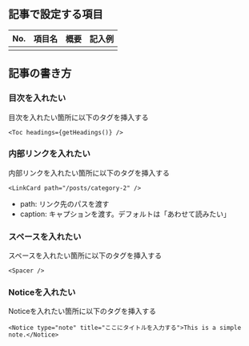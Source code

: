 ## 記事で設定する項目

| No. | 項目名 | 概要 | 記入例 |
| :---: | :---: | :---: | :---: |
|  |  |  |  |


## 記事の書き方
### 目次を入れたい
目次を入れたい箇所に以下のタグを挿入する
```mdx
<Toc headings={getHeadings()} />
```

### 内部リンクを入れたい
内部リンクを入れたい箇所に以下のタグを挿入する
```mdx
<LinkCard path="/posts/category-2" />
```
- path: リンク先のパスを渡す
- caption: キャプションを渡す。デフォルトは「あわせて読みたい」

### スペースを入れたい
スペースを入れたい箇所に以下のタグを挿入する
```mdx
<Spacer />
```

### Noticeを入れたい
Noticeを入れたい箇所に以下のタグを挿入する
```mdx
<Notice type="note" title="ここにタイトルを入力する">This is a simple note.</Notice>
```
